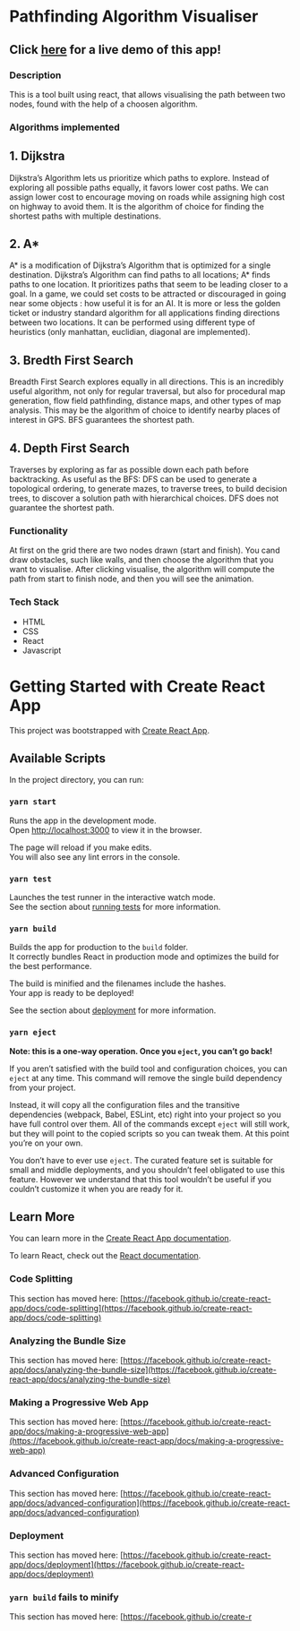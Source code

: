 # Pathfinding Algorithm Visualiser

## Click [here](https://costingh.github.io/deploy-pathfinding-visualiser/) for a live demo of this app!

### Description

This is a tool built using react, that allows visualising the path between two nodes, found with the help of a choosen algorithm.

### Algorithms implemented

## 1. Dijkstra

Dijkstra’s Algorithm lets us prioritize which paths to explore. Instead of exploring all possible paths equally, it favors lower cost paths.
We can assign lower cost to encourage moving on roads while assigning high cost on highway to avoid them.
It is the algorithm of choice for finding the shortest paths with multiple destinations.

## 2. A*

A* is a modification of Dijkstra’s Algorithm that is optimized for a single destination.
Dijkstra’s Algorithm can find paths to all locations; A* finds paths to one location. It prioritizes paths that seem to be leading closer to a goal.
In a game, we could set costs to be attracted or discouraged in going near some objects : how useful it is for an AI.
It is more or less the golden ticket or industry standard algorithm for all applications finding directions between two locations.
It can be performed using different type of heuristics (only manhattan, euclidian, diagonal are implemented).

## 3. Bredth First Search

Breadth First Search explores equally in all directions.
This is an incredibly useful algorithm, not only for regular traversal, but also for procedural map generation, flow field pathfinding, distance maps, and other types of map analysis.
This may be the algorithm of choice to identify nearby places of interest in GPS.
BFS guarantees the shortest path.

## 4. Depth First Search

Traverses by exploring as far as possible down each path before backtracking.
As useful as the BFS: DFS can be used to generate a topological ordering, to generate mazes, to traverse trees, to build decision trees, to discover a solution path with hierarchical choices.
DFS does not guarantee the shortest path.

### Functionality
At first on the grid there are two nodes drawn (start and finish). You cand draw obstacles, such like walls, and then choose the algorithm that you want to visualise. After clicking visualise, the algorithm will compute the path from start to finish node, and then you will see the animation.

### Tech Stack
* HTML
* CSS
* React
* Javascript
# Getting Started with Create React App

This project was bootstrapped with [Create React App](https://github.com/facebook/create-react-app).

## Available Scripts

In the project directory, you can run:

### `yarn start`

Runs the app in the development mode.\
Open [http://localhost:3000](http://localhost:3000) to view it in the browser.

The page will reload if you make edits.\
You will also see any lint errors in the console.

### `yarn test`

Launches the test runner in the interactive watch mode.\
See the section about [running tests](https://facebook.github.io/create-react-app/docs/running-tests) for more information.

### `yarn build`

Builds the app for production to the `build` folder.\
It correctly bundles React in production mode and optimizes the build for the best performance.

The build is minified and the filenames include the hashes.\
Your app is ready to be deployed!

See the section about [deployment](https://facebook.github.io/create-react-app/docs/deployment) for more information.

### `yarn eject`

**Note: this is a one-way operation. Once you `eject`, you can’t go back!**

If you aren’t satisfied with the build tool and configuration choices, you can `eject` at any time. This command will remove the single build dependency from your project.

Instead, it will copy all the configuration files and the transitive dependencies (webpack, Babel, ESLint, etc) right into your project so you have full control over them. All of the commands except `eject` will still work, but they will point to the copied scripts so you can tweak them. At this point you’re on your own.

You don’t have to ever use `eject`. The curated feature set is suitable for small and middle deployments, and you shouldn’t feel obligated to use this feature. However we understand that this tool wouldn’t be useful if you couldn’t customize it when you are ready for it.

## Learn More

You can learn more in the [Create React App documentation](https://facebook.github.io/create-react-app/docs/getting-started).

To learn React, check out the [React documentation](https://reactjs.org/).

### Code Splitting

This section has moved here: [https://facebook.github.io/create-react-app/docs/code-splitting](https://facebook.github.io/create-react-app/docs/code-splitting)

### Analyzing the Bundle Size

This section has moved here: [https://facebook.github.io/create-react-app/docs/analyzing-the-bundle-size](https://facebook.github.io/create-react-app/docs/analyzing-the-bundle-size)

### Making a Progressive Web App

This section has moved here: [https://facebook.github.io/create-react-app/docs/making-a-progressive-web-app](https://facebook.github.io/create-react-app/docs/making-a-progressive-web-app)

### Advanced Configuration

This section has moved here: [https://facebook.github.io/create-react-app/docs/advanced-configuration](https://facebook.github.io/create-react-app/docs/advanced-configuration)

### Deployment

This section has moved here: [https://facebook.github.io/create-react-app/docs/deployment](https://facebook.github.io/create-react-app/docs/deployment)

### `yarn build` fails to minify

This section has moved here: [https://facebook.github.io/create-r
